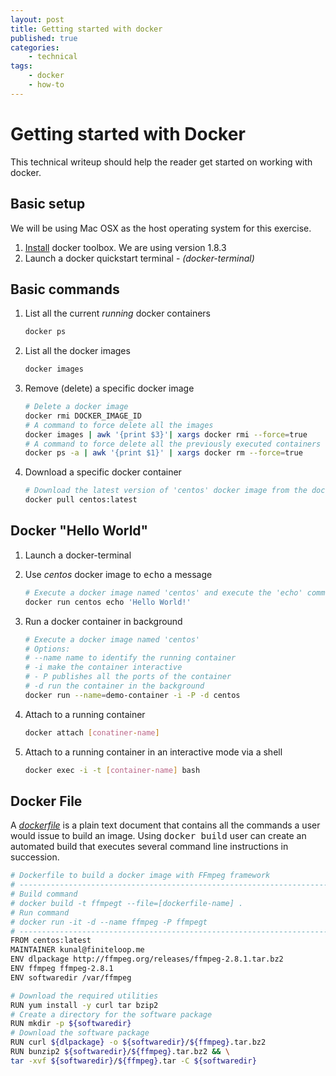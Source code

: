 ```yaml
---
layout: post
title: Getting started with docker
published: true
categories:
    - technical
tags:
    - docker
    - how-to
---
```


# Getting started with Docker
This technical writeup should help the reader get started on working with docker.

## Basic setup
We will be using Mac OSX as the host operating system for this exercise.

1. [Install](https://docs.docker.com/installation/mac/) docker toolbox. We are using version 1.8.3
2. Launch a docker quickstart terminal - *(docker-terminal)*

## Basic commands
1. List all the current *running* docker containers

    ``` bash
    docker ps
    ```
2. List all the docker images

    ``` bash
    docker images
    ```
3. Remove (delete) a specific docker image

    ``` bash
    # Delete a docker image
    docker rmi DOCKER_IMAGE_ID
    # A command to force delete all the images
    docker images | awk '{print $3}'| xargs docker rmi --force=true
    # A command to force delete all the previously executed containers
    docker ps -a | awk '{print $1}' | xargs docker rm --force=true
    ```
4. Download a specific docker container

    ``` bash
    # Download the latest version of 'centos' docker image from the docker registry
    docker pull centos:latest
    ```

## Docker "Hello World"
1. Launch a docker-terminal
2. Use _centos_ docker image to <kbd>echo</kbd> a message

    ``` bash
    # Execute a docker image named 'centos' and execute the 'echo' command
    docker run centos echo 'Hello World!'
    ```

3. Run a docker container in background

    ``` bash
    # Execute a docker image named 'centos'
    # Options:
    # --name name to identify the running container
    # -i make the container interactive
    # - P publishes all the ports of the container
    # -d run the container in the background
    docker run --name=demo-container -i -P -d centos
    ```
4. Attach to a running container

    ``` bash
    docker attach [conatiner-name]
    ```
5. Attach to a running container in an interactive mode via a shell

    ``` bash
    docker exec -i -t [container-name] bash
    ```

## Docker File
A [_dockerfile_](https://docs.docker.com/reference/builder/) is a plain text document that contains all the commands a user would issue to build an image.  Using <kbd>docker build</kbd> user can create an automated build that executes several command line instructions in succession.

``` bash
# Dockerfile to build a docker image with FFmpeg framework
# ---------------------------------------------------------------------------
# Build command
# docker build -t ffmpegt --file=[dockerfile-name] .
# Run command
# docker run -it -d --name ffmpeg -P ffmpegt
# ---------------------------------------------------------------------------
FROM centos:latest
MAINTAINER kunal@finiteloop.me
ENV dlpackage http://ffmpeg.org/releases/ffmpeg-2.8.1.tar.bz2
ENV ffmpeg ffmpeg-2.8.1
ENV softwaredir /var/ffmpeg

# Download the required utilities
RUN yum install -y curl tar bzip2
# Create a directory for the software package
RUN mkdir -p ${softwaredir}
# Download the software package
RUN curl ${dlpackage} -o ${softwaredir}/${ffmpeg}.tar.bz2
RUN bunzip2 ${softwaredir}/${ffmpeg}.tar.bz2 && \
tar -xvf ${softwaredir}/${ffmpeg}.tar -C ${softwaredir}
```
